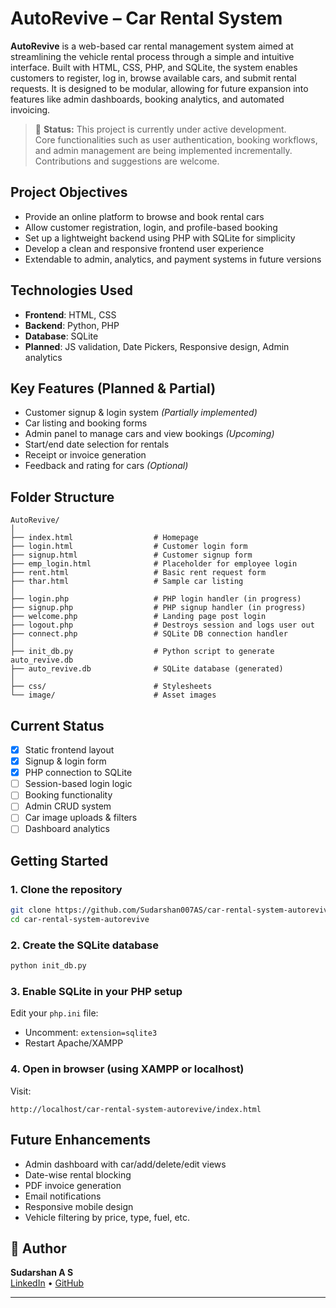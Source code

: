# AutoRevive – Car Rental System

**AutoRevive** is a web-based car rental management system aimed at streamlining the vehicle rental process through a simple and intuitive interface. Built with HTML, CSS, PHP, and SQLite, the system enables customers to register, log in, browse available cars, and submit rental requests. It is designed to be modular, allowing for future expansion into features like admin dashboards, booking analytics, and automated invoicing.

> 🚧 **Status:** This project is currently under active development.<br>
> Core functionalities such as user authentication, booking workflows, and admin management are being implemented incrementally. Contributions and suggestions are welcome.

## Project Objectives

- Provide an online platform to browse and book rental cars  
- Allow customer registration, login, and profile-based booking  
- Set up a lightweight backend using PHP with SQLite for simplicity  
- Develop a clean and responsive frontend user experience  
- Extendable to admin, analytics, and payment systems in future versions  

## Technologies Used

- **Frontend**: HTML, CSS  
- **Backend**: Python, PHP  
- **Database**: SQLite  
- **Planned**: JS validation, Date Pickers, Responsive design, Admin analytics

## Key Features (Planned & Partial)

- Customer signup & login system *(Partially implemented)*  
- Car listing and booking forms  
- Admin panel to manage cars and view bookings *(Upcoming)*  
- Start/end date selection for rentals  
- Receipt or invoice generation  
- Feedback and rating for cars *(Optional)* 

## Folder Structure

```
AutoRevive/
│
├── index.html                  # Homepage
├── login.html                  # Customer login form
├── signup.html                 # Customer signup form
├── emp_login.html              # Placeholder for employee login
├── rent.html                   # Basic rent request form
├── thar.html                   # Sample car listing
│
├── login.php                   # PHP login handler (in progress)
├── signup.php                  # PHP signup handler (in progress)
├── welcome.php                 # Landing page post login
├── logout.php                  # Destroys session and logs user out
├── connect.php                 # SQLite DB connection handler
│
├── init_db.py                  # Python script to generate auto_revive.db
├── auto_revive.db              # SQLite database (generated)
│
├── css/                        # Stylesheets
└── image/                      # Asset images
```

## Current Status

- [x] Static frontend layout
- [x] Signup & login form
- [x] PHP connection to SQLite
- [ ] Session-based login logic
- [ ] Booking functionality
- [ ] Admin CRUD system
- [ ] Car image uploads & filters
- [ ] Dashboard analytics

## Getting Started

### 1. Clone the repository
```bash
git clone https://github.com/Sudarshan007AS/car-rental-system-autorevive.git
cd car-rental-system-autorevive
```

### 2. Create the SQLite database
```bash
python init_db.py
```

### 3. Enable SQLite in your PHP setup
Edit your `php.ini` file:
- Uncomment: `extension=sqlite3`
- Restart Apache/XAMPP

### 4. Open in browser (using XAMPP or localhost)
Visit:
```
http://localhost/car-rental-system-autorevive/index.html
```

## Future Enhancements

- Admin dashboard with car/add/delete/edit views  
- Date-wise rental blocking  
- PDF invoice generation  
- Email notifications  
- Responsive mobile design  
- Vehicle filtering by price, type, fuel, etc.  

## 👤 Author

**Sudarshan A S**  
[LinkedIn](https://www.linkedin.com/in/sudarshanas) • [GitHub](https://github.com/Sudarshan007AS)

---
